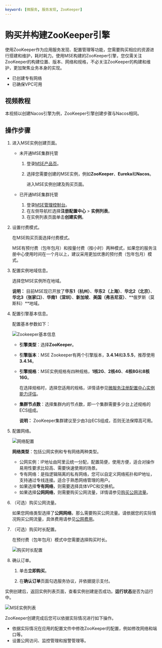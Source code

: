 ```yaml
---
keyword: [微服务, 服务发现, ZooKeeper]
---
```


# 购买并构建ZooKeeper引擎

使用ZooKeeper作为应用服务发现、配置管理等功能，您需要购买相应的资源进行搭建和维护，耗时耗力。使用MSE构建的ZooKeeper引擎，您仅需关注ZooKeeper的构建位置、版本、网络和规格，不必关注ZooKeeper的构建和维护，更加聚焦业务本身的实现。

-   已创建专有网络
-   已确保VPC可用

## 视频教程

本视频以创建Nacos引擎为例，ZooKeeper引擎创建步骤与Nacos相同。



## 操作步骤

1.  进入MSE实例创建页面。

    -   未开通MSE集群托管
        1.  登录[MSE产品页](https://www.aliyun.com/product/mse)。
        2.  选择您需要创建的MSE实例，例如**ZooKeeper**、**Eureka**和**Nacos**。

            进入MSE实例创建及购买页面。

    -   已开通MSE集群托管
        1.  登录[MSE管理控制台](https://mse.console.aliyun.com)。
        2.  在左侧导航栏选择**注册配置中心** \> **实例列表**。
        3.  在实例列表页面单击**创建实例**。
2.  设置付费模式。

    在MSE购买页面选择付费模式。

    MSE有预付费（包年包月）和按量付费（按小时）两种模式，如果您的服务注册中心使用时间在一个月以上，建议采用更加优惠的预付费（包年包月）模式。

3.  配置实例地域信息。

    选择您MSE实例所在地域。

    **说明：** 目前MSE现已开放了**华东1（杭州）**、**华东2（上海）**、**华北2（北京）**、**华北3（张家口）**、**华南1（深圳）**、**新加坡**、**美国（弗吉尼亚）**、**俄罗斯（莫斯科）**地域。

4.  配置引擎基本信息。

    配置基本参数如下：

    ![Zookeeper基本信息](https://static-aliyun-doc.oss-accelerate.aliyuncs.com/assets/img/zh-CN/6047673061/p176088.png)

    -   **引擎类型**：选择**ZooKeeper**。
    -   **引擎版本**：MSE Zookeeper有两个引擎版本，**3.4.14**和**3.5.5**，推荐使用**3.4.14**。
    -   **引擎规格**：MSE实例规格有四种规格，**1核2G**、**2核4G**、**4核8G**和**8核16G**。

        在选择规格时，选择您适用的规格，详情请参见[微服务注册配置中心实例能力评估](/cn.zh-CN/产品定价/微服务注册配置中心/微服务注册配置中心实例能力评估.md)。

    -   **集群节点数**：选择集群内的节点数，即一个集群需要多少台上述规格的ECS组成。

        **说明：** ZooKeeper集群建议至少由3台ECS组成，否则无法保障高可用。

5.  配置网络。

    ![网络配置](https://static-aliyun-doc.oss-accelerate.aliyuncs.com/assets/img/zh-CN/6781309951/p76852.png)

    **网络类型**：包括公网实例和专有网络两种类型。

    -   公网实例：IP地址由阿里云统一分配，配置简便，使用方便，适合对操作易用性要求比较高、需要快速使用的场景。
    -   专有网络：是指逻辑隔离的私有网络，您可以自定义网络拓扑和IP地址，支持通过专线连接。适合于熟悉网络管理的用户。
    -   如果选择**专有网络**，则需要选择具体VPC和交换机。
    -   如果选择**公网网络**，则需要购买公网流量，详情请参见[购买公网流量](#step_0lm_in0_4sr)。
6.  （可选）购买公网流量。

    如果您网络类型选择了**公网网络**，那么需要购买公网流量。请依据您的实际情况购买公网流量，具体费用请参见[公网费用](/cn.zh-CN/产品定价/微服务注册配置中心/公网费用.md)。

7.  （可选）购买时长配置。

    在预付费（包年包月）模式中您需要选择购买时长。

    ![购买时长配置](https://static-aliyun-doc.oss-accelerate.aliyuncs.com/assets/img/zh-CN/6781309951/p76907.png)

8.  确认订单。

    1.  单击**立即购买**。

    2.  在**确认订单**页面勾选服务协议，并依据提示支付。


实例创建后，返回实例列表页面，查看实例创建是否成功。**运行状态**是否为运行中。

![MSE实例列表](https://static-aliyun-doc.oss-accelerate.aliyuncs.com/assets/img/zh-CN/5781309951/p51162.png)

ZooKeeper创建完成后您可以依据实际情况进行如下操作。

-   依据实际情况在应用的配置文件中修改ZooKeeper的配置，例如修改网络和端口等。
-   设置公网访问、监控管理和报警管理等。


